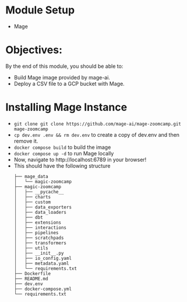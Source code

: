 # Module Setup

- Mage

# Objectives:

By the end of this module, you should be able to:

- Build Mage image provided by mage-ai.
- Deploy a CSV file to a GCP bucket with Mage.

# Installing Mage Instance

- `git clone git clone https://github.com/mage-ai/mage-zoomcamp.git mage-zoomcamp`
- `cp dev.env .env && rm dev.env` to create a copy of dev.env and then remove it.
- `docker compose build` to build the image
- `docker compose up -d` to run Mage locally
- Now, navigate to http://localhost:6789 in your browser!
- This should have the following structure
  ```
  ├── mage_data
  │   └── magic-zoomcamp
  ├── magic-zoomcamp
  │   ├── __pycache__
  │   ├── charts
  │   ├── custom
  │   ├── data_exporters
  │   ├── data_loaders
  │   ├── dbt
  │   ├── extensions
  │   ├── interactions
  │   ├── pipelines
  │   ├── scratchpads
  │   ├── transformers
  │   ├── utils
  │   ├── __init__.py
  │   ├── io_config.yaml
  │   ├── metadata.yaml
  │   └── requirements.txt
  ├── Dockerfile
  ├── README.md
  ├── dev.env
  ├── docker-compose.yml
  └── requirements.txt
  ```
